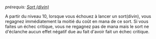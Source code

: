 *prérequis: [Sort (divin)](../../../1.%20Talent%20de%20base/Sorts.md#Sort%20(divin))*

A partir du niveau 10, lorsque vous échouez à lancer un sort(divin), vous regagnez immédiatement la moitié du coût en mana de ce sort.
Si vous faites un échec critique, vous ne regagnez pas de mana mais le sort ne d'éclanche aucun effet négatif due au fait d'avoir fait un échec critique.